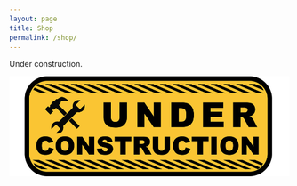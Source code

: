 ```yaml
---
layout: page
title: Shop
permalink: /shop/
---
```


Under construction.

![](/assets/img/under-construction.png)
